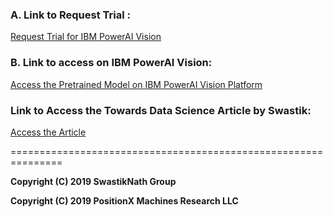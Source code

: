 <h3> A. Link to Request Trial :</h3>


<a href ="https://developer.ibm.com/linuxonpower/deep-learning-powerai/vision/access-registration-form/" > Request Trial for IBM PowerAI Vision </a>



<h3>B. Link to access on IBM PowerAI Vision: </h3>

<a href = "https://129.33.249.70/powerai-vision-ny/#/deployedModels/2b998d64-7a47-4d21-92ff-2a08a093702e" > Access the Pretrained Model on IBM PowerAI Vision Platform </a>

<h3> Link to Access the Towards Data Science Article by Swastik: </h3>
<a href = "https://towardsdatascience.com/creating-ai-powered-computer-vision-applications-in-no-time-with-ibm-powerai-vision-33ebe49f4f2e" > Access the Article </a>

<spacer type="block" width="100" height="1000" align>=============================================================== </spacer>
<p><b>Copyright (C) 2019 SwastikNath Group </b></p>
<p><b>Copyright (C) 2019 PositionX Machines Research LLC</b></p>

